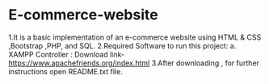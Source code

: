 # E-commerce-website
1.It is a basic implementation of an e-commerce website using HTML &amp; CSS ,Bootstrap ,PHP, and SQL.
2.Required Software to run this project:
  a. XAMPP Controller : Download link- https://www.apachefriends.org/index.html
3.After downloading , for further instructions open README.txt file.
